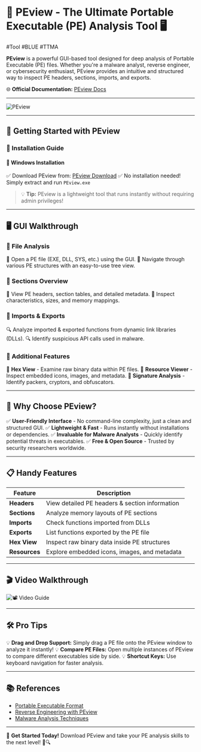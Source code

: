 # 🎨 PEview - The Ultimate Portable Executable (PE) Analysis Tool 🖥️
#Tool #BLUE  #TTMA  


**PEview** is a powerful GUI-based tool designed for deep analysis of Portable Executable (PE) files. Whether you're a malware analyst, reverse engineer, or cybersecurity enthusiast, PEview provides an intuitive and structured way to inspect PE headers, sections, imports, and exports. 

🌐 **Official Documentation:** [PEview Docs](http://wjradburn.com/software/)

---

![PEview](http://wjradburn.com/images/PEview.gif)

---

## 🚀 Getting Started with PEview

### 🏁 Installation Guide

#### 🔹 **Windows Installation**
✅ Download PEview from: [PEview Download](http://wjradburn.com/software/PEview.zip)
✅ No installation needed! Simply extract and run `PEview.exe`

> 💡 **Tip:** PEview is a lightweight tool that runs instantly without requiring admin privileges!

---

## 🖥️ GUI Walkthrough

### 📂 File Analysis
🔸 Open a PE file (EXE, DLL, SYS, etc.) using the GUI.
🔸 Navigate through various PE structures with an easy-to-use tree view.

### 📑 Sections Overview
📌 View PE headers, section tables, and detailed metadata.
📌 Inspect characteristics, sizes, and memory mappings.

### 🔗 Imports & Exports
🔍 Analyze imported & exported functions from dynamic link libraries (DLLs).
🔍 Identify suspicious API calls used in malware.

### 🔬 Additional Features
🎯 **Hex View** - Examine raw binary data within PE files.
🎯 **Resource Viewer** - Inspect embedded icons, images, and metadata.
🎯 **Signature Analysis** - Identify packers, cryptors, and obfuscators.

---

## 🌟 Why Choose PEview? 
✅ **User-Friendly Interface** - No command-line complexity, just a clean and structured GUI.
✅ **Lightweight & Fast** - Runs instantly without installations or dependencies.
✅ **Invaluable for Malware Analysts** - Quickly identify potential threats in executables.
✅ **Free & Open Source** - Trusted by security researchers worldwide.

---

## 📋 Handy Features

| Feature         | Description                                    |
|----------------|----------------------------------------------|
| **Headers**    | View detailed PE headers & section information |
| **Sections**   | Analyze memory layouts of PE sections         |
| **Imports**    | Check functions imported from DLLs            |
| **Exports**    | List functions exported by the PE file        |
| **Hex View**   | Inspect raw binary data inside PE structures  |
| **Resources**  | Explore embedded icons, images, and metadata  |

---

## 🎬 Video Walkthrough

![📽️ Video Guide](INSERT-HOW-TO-VIDEO-LINK-HERE)

---

## 🛠️ Pro Tips
💡 **Drag and Drop Support:** Simply drag a PE file onto the PEview window to analyze it instantly!
💡 **Compare PE Files:** Open multiple instances of PEview to compare different executables side by side.
💡 **Shortcut Keys:** Use keyboard navigation for faster analysis.

---

## 📚 References
- [Portable Executable Format](https://docs.microsoft.com/en-us/windows/win32/debug/pe-format)
- [Reverse Engineering with PEview](INSERT-REFERENCE-LINK-HERE)
- [Malware Analysis Techniques](INSERT-REFERENCE-LINK-HERE)

---

🚀 **Get Started Today!** Download PEview and take your PE analysis skills to the next level! 🎯🔍

